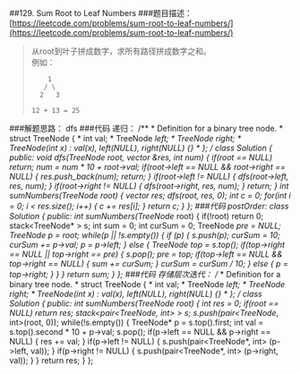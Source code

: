 ##129. Sum Root to Leaf Numbers
###题目描述：[https://leetcode.com/problems/sum-root-to-leaf-numbers/](https://leetcode.com/problems/sum-root-to-leaf-numbers/)
> 从root到叶子拼成数字，求所有路径拼成数字之和。    
> 例如：
> 
>         1
>        / \
>       2   3
> 
>     12 + 13 = 25

###解题思路：
dfs
###代码 递归：
	/**
	 * Definition for a binary tree node.
	 * struct TreeNode {
	 *     int val;
	 *     TreeNode *left;
	 *     TreeNode *right;
	 *     TreeNode(int x) : val(x), left(NULL), right(NULL) {}
	 * };
	 */
	class Solution {
	public:
	    void dfs(TreeNode* root, vector<int> &res, int num) {
	        if(root == NULL) return;
	        num = num * 10 + root->val;
	        if(root->left == NULL && root->right == NULL) {
	            res.push_back(num);
	            return;
	        }
	        if(root->left != NULL) {
	            dfs(root->left, res, num);
	        }
	        if(root->right != NULL) {
	            dfs(root->right, res, num);
	        }
	        return;
	    }
	    int sumNumbers(TreeNode* root) {
	        vector<int> res;
	        dfs(root, res, 0);
	        int c = 0;
	        for(int i = 0; i < res.size(); i++) {
	            c += res[i];
	        }
	        return c;
	    }
	};
###代码 postOrder:
	class Solution {
	public:
	    int sumNumbers(TreeNode* root) {
	        if(!root) return 0;
	        stack<TreeNode* > s;
	        int sum = 0;
	        int curSum = 0;
	        TreeNode *pre = NULL;
	        TreeNode *p = root;
	        while(p || !s.empty()) {
	            if (p) {
	                s.push(p);
	                curSum *= 10;
	                curSum += p->val;
	                p = p->left;
	            } else {
	                TreeNode* top = s.top();
	                if(top->right == NULL || top->right == pre) {
	                    s.pop();
	                    pre = top;
	                    if(top->left == NULL && top->right == NULL) {
	                        sum += curSum;
	                    }
	                    curSum = curSum / 10;
	                } else {
	                    p = top->right;
	                }
	            } 
	        }
	        return sum;
	    }
	};
###代码 存储层次迭代：
	/**
	 * Definition for a binary tree node.
	 * struct TreeNode {
	 *     int val;
	 *     TreeNode *left;
	 *     TreeNode *right;
	 *     TreeNode(int x) : val(x), left(NULL), right(NULL) {}
	 * };
	 */
	class Solution {
	public:
	    int sumNumbers(TreeNode* root) {
	        int res = 0;
	        if(root == NULL) return res;
	        stack<pair<TreeNode*, int> > s;
	        s.push(pair<TreeNode*, int>(root, 0));
	        while(!s.empty()) {
	            TreeNode* p = s.top().first;
	            int val = s.top().second * 10 + p->val;
	            s.pop();
	            if(p->left == NULL && p->right == NULL) {
	                res += val;
	            }
	            if(p->left != NULL) {
	                s.push(pair<TreeNode*, int> (p->left, val));
	            }
	            if(p->right != NULL) {
	                s.push(pair<TreeNode*, int> (p->right, val));
	            }
	        }
	        return res;
	    }
	};